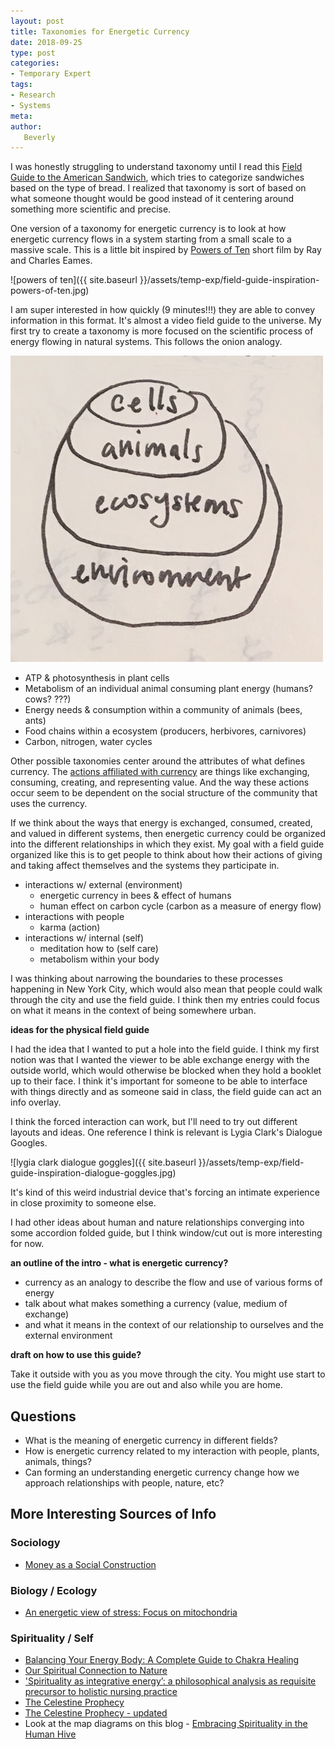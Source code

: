 ```yaml
---
layout: post
title: Taxonomies for Energetic Currency
date: 2018-09-25
type: post
categories:
- Temporary Expert
tags:
- Research
- Systems
meta:
author:
   Beverly
---
```


I was honestly struggling to understand taxonomy until I read this [Field Guide to the American Sandwich](https://www.nytimes.com/interactive/2015/04/14/dining/field-guide-to-the-sandwich.html), which tries to categorize sandwiches based on the type of bread. I realized that taxonomy is sort of based on what someone thought would be good instead of it centering around something more scientific and precise.

One version of a taxonomy for energetic currency is to look at how energetic currency flows in a system starting from a small scale to a massive scale. This is a little bit inspired by [Powers of Ten](https://www.youtube.com/watch?v=0fKBhvDjuy0) short film by Ray and Charles Eames.

![powers of ten]({{ site.baseurl }}/assets/temp-exp/field-guide-inspiration-powers-of-ten.jpg)

I am super interested in how quickly (9 minutes!!!) they are able to convey information in this format. It's almost a video field guide to the universe. My first try to create a taxonomy is more focused on the scientific process of energy flowing in natural systems. This follows the onion analogy.

![](/assets/temp-exp/taxonomy-version-1.jpg)

- ATP & photosynthesis in plant cells
- Metabolism of an individual animal consuming plant energy (humans? cows? ???)
- Energy needs & consumption within a community of animals (bees, ants)
- Food chains within a ecosystem (producers, herbivores, carnivores)
- Carbon, nitrogen, water cycles

Other possible taxonomies center around the attributes of what defines currency. The [actions affiliated with currency](https://en.wikipedia.org/wiki/Money#Functions) are things like exchanging, consuming, creating, and representing value. And the way these actions occur seem to be dependent on the social structure of the community that uses the currency.

If we think about the ways that energy is exchanged, consumed, created, and valued in different systems, then energetic currency could be organized into the different relationships in which they exist. My goal with a field guide organized like this is to get people to think about how their actions of giving and taking affect themselves and the systems they participate in.

- interactions w/ external (environment)
  - energetic currency in bees & effect of humans
  - human effect on carbon cycle (carbon as a measure of energy flow)
- interactions with people
  - karma (action)
- interactions w/ internal (self)
  - meditation how to (self care)
  - metabolism within your body

I was thinking about narrowing the boundaries to these processes happening in New York City, which would also mean that people could walk through the city and use the field guide. I think then my entries could focus on what it means in the context of being somewhere urban.

**ideas for the physical field guide**

I had the idea that I wanted to put a hole into the field guide. I think my first notion was that I wanted the viewer to be able exchange energy with the outside world, which would otherwise be blocked when they hold a booklet up to their face. I think it's important for someone to be able to interface with things directly and as someone said in class, the field guide can act an info overlay.

I think the forced interaction can work, but I'll need to try out different layouts and ideas. One reference I think is relevant is Lygia Clark's Dialogue Googles.

![lygia clark dialogue goggles]({{ site.baseurl }}/assets/temp-exp/field-guide-inspiration-dialogue-goggles.jpg)

It's kind of this weird industrial device that's forcing an intimate experience in close proximity to someone else.

I had other ideas about human and nature relationships converging into some accordion folded guide, but I think window/cut out is more interesting for now.

<!-- A Field Guide to Energetic Currency of Social Structures in the Natural and Virtual Worlds

A Field Guide to Energetic Currency of

A Field Guide to Energetic Currencies Found in New York City -->




**an outline of the intro - what is energetic currency?**

- currency as an analogy to describe the flow and use of various forms of energy
- talk about what makes something a currency (value, medium of exchange)
- and what it means in the context of our relationship to ourselves and the external environment

**draft on how to use this guide?**

Take it outside with you as you move through the city. You might use start to use the field guide while you are out and also while you are home.


## Questions
- What is the meaning of energetic currency in different fields?
- How is energetic currency related to my interaction with people, plants, animals, things?
- Can forming an understanding energetic currency change how we approach relationships with people, nature, etc?


<!-- What are you inquiring into?
What questions are you asking?
What can the field guide DO (e.g. it’s a lexicon, an instruction booklet, an exercise guide, a hidden manifesto, a diet book)
Your field guide is intended to nudge/change/affect a participant in some way (educate, change habits, be a guide). Who is your audience? What do you want them to do? (e.g. identify birds, understand underlying systems, change behaviors)

What is the primary system you are focused on?
What systems does each entry touch upon? Should you consider economics, lifestyle, sociocultural differences, etc? -->


## More Interesting Sources of Info

### Sociology
- [Money as a Social Construction](https://thesocietypages.org/socimages/2014/04/24/money-as-a-social-construction/)

### Biology / Ecology
- [An energetic view of stress: Focus on mitochondria](https://www.sciencedirect.com/science/article/pii/S0091302218300062)


### Spirituality / Self
- [Balancing Your Energy Body: A Complete Guide to Chakra Healing](https://www.consciouslifestylemag.com/chakra-healing-energy-body-balancing/)
- [Our Spiritual Connection to Nature](https://www.huffingtonpost.com/sri-sri-ravi-shankar/our-spiritual-connection_b_648379.html)
-  ['Spirituality as integrative energy’: a philosophical analysis as requisite precursor to holistic nursing practice](https://onlinelibrary-wiley-com.proxy.library.nyu.edu/doi/abs/10.1046/j.1365-2648.1995.22040808.x)
- [The Celestine Prophecy](https://www.celestinevision.com/the-12-celestine-insights/)
- [The Celestine Prophecy - updated](https://www.celestinevision.com/2016/05/james-redfield/an-updated-summary-of-the-12-insights/)
- Look at the map diagrams on this blog - [Embracing Spirituality in the Human Hive](http://integralcity.com/2013/02/22/integral-city-map-5-embracing-spirituality-in-the-human-hive/)
